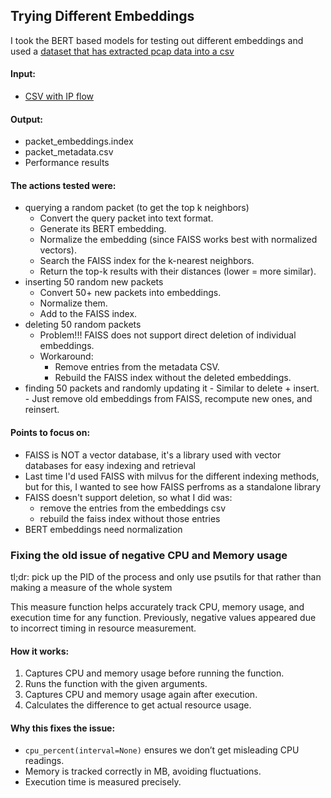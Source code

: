 ## Trying Different Embeddings
I took the BERT based models for testing out different embeddings and used a [dataset that has extracted pcap data into a csv](https://www.kaggle.com/datasets/namitaachyuthanpesu/pcap-2019-dira-125910)

#### Input: 
- [CSV with IP flow](https://www.kaggle.com/datasets/namitaachyuthanpesu/pcap-2019-dira-125910)

#### Output:
- packet_embeddings.index
- packet_metadata.csv
- Performance results

#### The actions tested were: 
- querying a random packet (to get the top k neighbors)
    - Convert the query packet into text format.
    - Generate its BERT embedding.
    - Normalize the embedding (since FAISS works best with normalized vectors).
    - Search the FAISS index for the k-nearest neighbors.
    - Return the top-k results with their distances (lower = more similar).
- inserting 50 random new packets
    - Convert 50+ new packets into embeddings.
    - Normalize them.
    - Add to the FAISS index.
- deleting 50 random packets
    - Problem!!! FAISS does not support direct deletion of individual embeddings.
    - Workaround:
        - Remove entries from the metadata CSV.
        - Rebuild the FAISS index without the deleted embeddings.
- finding 50 packets and randomly updating it
      - Similar to delete + insert.
      - Just remove old embeddings from FAISS, recompute new ones, and reinsert.

#### Points to focus on: 
- FAISS is NOT a vector database, it's a library used with vector databases for easy indexing and retrieval
- Last time I'd used FAISS with milvus for the different indexing methods, but for this, I wanted to see how FAISS perfroms as a standalone library
- FAISS doesn't support deletion, so what I did was:
    - remove the entries from the embeddings csv
    - rebuild the faiss index without those entries
- BERT embeddings need normalization
 
  
### Fixing the old issue of negative CPU and Memory usage
tl;dr: pick up the PID of the process and only use psutils for that rather than making a measure of the whole system

This measure function helps accurately track CPU, memory usage, and execution time for any function. Previously, negative values appeared due to incorrect timing in resource measurement. 

#### How it works:  
1. Captures CPU and memory usage before running the function.  
2. Runs the function with the given arguments.  
3. Captures CPU and memory usage again after execution.  
4. Calculates the difference to get actual resource usage.  

#### Why this fixes the issue: 
- `cpu_percent(interval=None)` ensures we don’t get misleading CPU readings.  
- Memory is tracked correctly in MB, avoiding fluctuations.  
- Execution time is measured precisely.  
